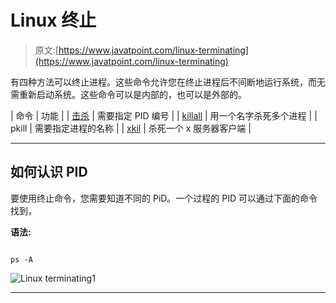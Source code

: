 # Linux 终止

> 原文:[https://www.javatpoint.com/linux-terminating](https://www.javatpoint.com/linux-terminating)

有四种方法可以终止进程。这些命令允许您在终止进程后不间断地运行系统，而无需重新启动系统。这些命令可以是内部的，也可以是外部的。

| 命令 | 功能 |
| [击杀](linux-kill) | 需要指定 PID 编号 |
| [killall](linux-killall) | 用一个名字杀死多个进程 |
| pkill | 需要指定进程的名称 |
| [xkil](linux-xkill) | 杀死一个 x 服务器客户端 |

* * *

## 如何认识 PID

要使用终止命令，您需要知道不同的 PiD。一个过程的 PID 可以通过下面的命令找到，

**语法:**

```

ps -A

```

![Linux terminating1](../Images/9dd2afc66748cb4fe5f5a76756d7abd8.png)

* * *